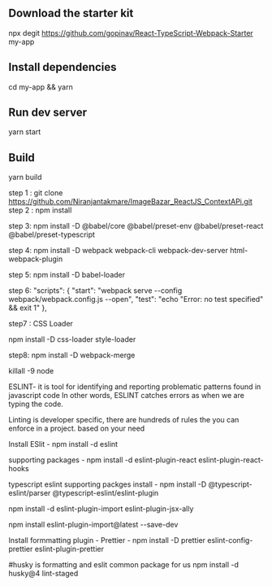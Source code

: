 ## Download the starter kit

npx degit https://github.com/gopinav/React-TypeScript-Webpack-Starter my-app

## Install dependencies

cd my-app &&
yarn

## Run dev server

yarn start

## Build

yarn build

step 1 : git clone https://github.com/Niranjantakmare/ImageBazar_ReactJS_ContextAPi.git
step 2 : npm install

step 3: npm install -D @babel/core @babel/preset-env @babel/preset-react @babel/preset-typescript

step 4: npm install -D webpack webpack-cli webpack-dev-server html-webpack-plugin

step 5: npm install -D babel-loader

step 6:
"scripts": {
"start": "webpack serve --config webpack/webpack.config.js --open",
"test": "echo \"Error: no test specified\" && exit 1"
},

step7 : CSS Loader

npm install -D css-loader style-loader

step8:
npm install -D webpack-merge

killall -9 node

ESLINT- it is tool for identifying and reporting problematic patterns found in javascript code
In other words, ESLINT catches errors as when we are typing the code.

Linting is developer specific, there are hundreds of rules the you can enforce in a project.
based on your need

Install ESlit -
npm install -d eslint

supporting packages -
npm install -d eslint-plugin-react eslint-plugin-react-hooks

typescript eslint supporting packges install -
npm install -D @typescript-eslint/parser @typescript-eslint/eslint-plugin

npm install -d eslint-plugin-import eslint-plugin-jsx-ally

npm install eslint-plugin-import@latest --save-dev

Install formmatting plugin - Prettier -
npm install -D prettier eslint-config-prettier eslint-plugin-prettier

#husky is formatting and eslit common package for us
npm install -d husky@4 lint-staged
